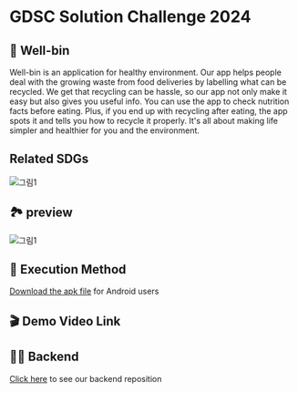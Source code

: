 # GDSC Solution Challenge 2024
## 🌱 Well-bin
Well-bin is an application for healthy environment. Our app helps people deal with the growing waste from food deliveries by labelling what can be recycled. We get that recycling can be hassle, so our app not only make it easy but also gives you useful info.
You can use the app to check nutrition facts before eating. Plus, if you end up with recycling after eating, the app spots it and tells you how to recycle it properly. It's all about making life simpler and healthier for you and the environment.

## Related SDGs
![그림1](https://github.com/gina261/gdscYonsei2024_well-bin/assets/128567376/1e06d5f6-612f-4ebf-8d21-ec8d2b538361)

## 🏞️ preview
![그림1](https://github.com/gina261/gdscYonsei2024_well-bin/assets/128567376/eb03c665-91eb-4417-84ba-6c60b12ded4f)

## 📱 Execution Method
[Download the apk file](https://drive.google.com/file/d/16dB8PXNlKnymnelD9GSc10bhtyBLIR4F/view?usp=drive_link) for Android users

## 🎬 Demo Video Link

## 🧑‍💻 Backend
[Click here](https://github.com/hobbychive/WellBin-Backends) to see our backend reposition

